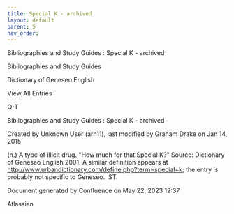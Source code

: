```yaml
---
title: Special K - archived
layout: default
parent: S
nav_order:
---
```


Bibliographies and Study Guides : Special K - archived

Bibliographies and Study Guides

Dictionary of Geneseo English

View All Entries

Q-T

Bibliographies and Study Guides : Special K - archived

Created by  Unknown User (arh11), last modified by  Graham Drake on Jan 14, 2015

(n.) A type of illicit drug. &quot;How much for that Special K?&quot; Source: Dictionary of Geneseo English 2001. A similar definition appears at http://www.urbandictionary.com/define.php?term=special+k; the entry is probably not specific to Geneseo.  ST.

Document generated by Confluence on May 22, 2023 12:37

Atlassian
